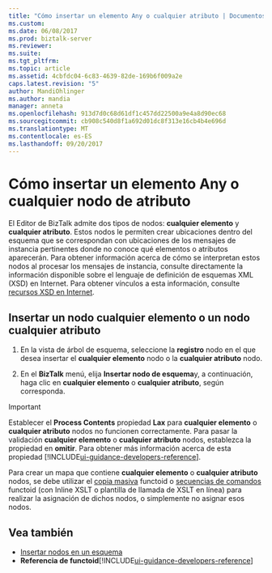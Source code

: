 ```yaml
---
title: "Cómo insertar un elemento Any o cualquier atributo | Documentos de Microsoft"
ms.custom: 
ms.date: 06/08/2017
ms.prod: biztalk-server
ms.reviewer: 
ms.suite: 
ms.tgt_pltfrm: 
ms.topic: article
ms.assetid: 4cbfdc04-6c83-4639-82de-169b6f009a2e
caps.latest.revision: "5"
author: MandiOhlinger
ms.author: mandia
manager: anneta
ms.openlocfilehash: 913d7d0c68d61df1c457dd22500a9e4a8d90ec68
ms.sourcegitcommit: cb908c540d8f1a692d01dc8f313e16cb4b4e696d
ms.translationtype: MT
ms.contentlocale: es-ES
ms.lasthandoff: 09/20/2017
---
```

# <a name="how-to-insert-an-any-element-or-any-attribute-node"></a>Cómo insertar un elemento Any o cualquier nodo de atributo
El Editor de BizTalk admite dos tipos de nodos: **cualquier elemento** y **cualquier atributo**. Estos nodos le permiten crear ubicaciones dentro del esquema que se correspondan con ubicaciones de los mensajes de instancia pertinentes donde no conoce qué elementos o atributos aparecerán. Para obtener información acerca de cómo se interpretan estos nodos al procesar los mensajes de instancia, consulte directamente la información disponible sobre el lenguaje de definición de esquemas XML (XSD) en Internet. Para obtener vínculos a esta información, consulte [recursos XSD en Internet](../core/xsd-resources-on-the-web.md).  
  
## <a name="insert-an-any-element-node-or-an-any-attribute-node"></a>Insertar un nodo cualquier elemento o un nodo cualquier atributo  
  
1.  En la vista de árbol de esquema, seleccione la **registro** nodo en el que desea insertar el **cualquier elemento** nodo o la **cualquier atributo** nodo.  
  
2.  En el **BizTalk** menú, elija **Insertar nodo de esquema**y, a continuación, haga clic en **cualquier elemento** o **cualquier atributo**, según corresponda.  
  
> [!IMPORTANT]
>  Establecer el **Process Contents** propiedad **Lax** para **cualquier elemento** o **cualquier atributo** nodos no funcionen correctamente. Para pasar la validación **cualquier elemento** o **cualquier atributo** nodos, establezca la propiedad en **omitir**.  Para obtener más información acerca de esta propiedad [!INCLUDE[ui-guidance-developers-reference](../includes/ui-guidance-developers-reference.md)].
>
>  Para crear un mapa que contiene **cualquier elemento** o **cualquier atributo** nodos, se debe utilizar el [copia masiva](mass-copy-functoid.md) functoid o [secuencias de comandos](scripting-functoid.md) functoid (con Inline XSLT o plantilla de llamada de XSLT en línea) para realizar la asignación de dichos nodos, o simplemente no asignar esos nodos.  
  
## <a name="see-also"></a>Vea también  
-  [Insertar nodos en un esquema](../core/inserting-nodes-into-a-schema.md)
- **Referencia de functoid**[!INCLUDE[ui-guidance-developers-reference](../includes/ui-guidance-developers-reference.md)]